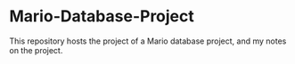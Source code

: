 # Mario-Database-Project
This repository hosts the project of a Mario database project, and my notes on the project.
